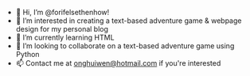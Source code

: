 - 👋 Hi, I’m @forifelsethenhow!
- 👀 I’m interested in creating a text-based adventure game & webpage design for my personal blog 
- 🌱 I’m currently learning HTML
- 💞️ I’m looking to collaborate on a text-based adventure game using Python
- 📫 Contact me at onghuiwen@hotmail.com if you're interested 

<!---
forifelsethenhow/forifelsethenhow is a ✨ special ✨ repository because its `README.md` (this file) appears on your GitHub profile.
You can click the Preview link to take a look at your changes.
--->
